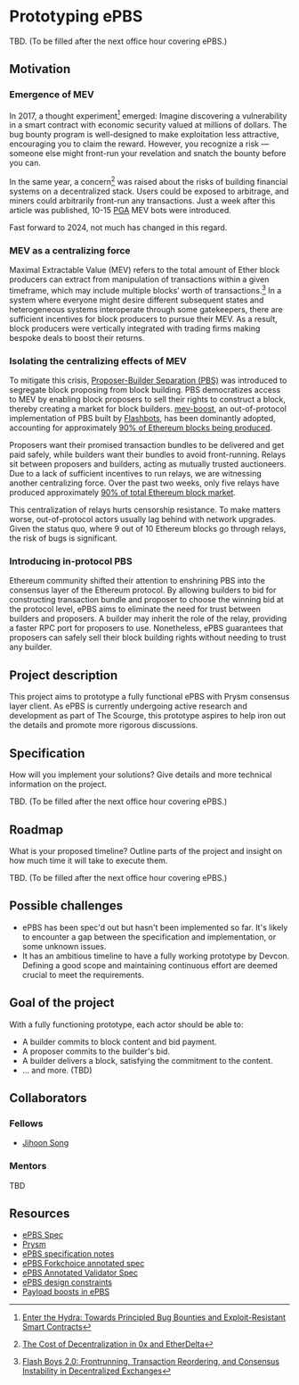 # Prototyping ePBS

TBD. (To be filled after the next office hour covering ePBS.)

## Motivation

### Emergence of MEV

In 2017, a thought experiment[^1] emerged: Imagine discovering a vulnerability in a smart contract with economic security valued at millions of dollars. The bug bounty program is well-designed to make exploitation less attractive, encouraging you to claim the reward. However, you recognize a risk — someone else might front-run your revelation and snatch the bounty before you can.

[^1]: [Enter the Hydra: Towards Principled Bug Bounties and Exploit-Resistant Smart Contracts](https://eprint.iacr.org/2017/1090)

In the same year, a concern[^2] was raised about the risks of building financial systems on a decentralized stack. Users could be exposed to arbitrage, and miners could arbitrarily front-run any transactions. Just a week after this article was published, 10-15 [PGA](https://www.mev.wiki/terms-and-concepts/priority-gas-auctions) MEV bots were introduced.

[^2]: [The Cost of Decentralization in 0x and EtherDelta](https://hackingdistributed.com/2017/08/13/cost-of-decent)

Fast forward to 2024, not much has changed in this regard.

### MEV as a centralizing force

Maximal Extractable Value (MEV) refers to the total amount of Ether block producers can extract from manipulation of transactions within a given timeframe, which may include multiple blocks’ worth of transactions.[^3] In a system where everyone might desire different subsequent states and heterogeneous systems interoperate through some gatekeepers, there are sufficient incentives for block producers to pursue their MEV. As a result, block producers were vertically integrated with trading firms making bespoke deals to boost their returns.

[^3]: [Flash Boys 2.0: Frontrunning, Transaction Reordering, and Consensus Instability in Decentralized Exchanges](https://arxiv.org/abs/1904.05234)

### Isolating the centralizing effects of MEV

To mitigate this crisis, [Proposer-Builder Separation (PBS)](https://ethereum.org/en/roadmap/pbs) was introduced to segregate block proposing from block building. PBS democratizes access to MEV by enabling block proposers to sell their rights to construct a block, thereby creating a market for block builders. [mev-boost](https://github.com/flashbots/mev-boost), an out-of-protocol implementation of PBS built by [Flashbots](https://www.flashbots.net), has been dominantly adopted, accounting for approximately [90% of Ethereum blocks being produced](https://mevboost.pics).

Proposers want their promised transaction bundles to be delivered and get paid safely, while builders want their bundles to avoid front-running. Relays sit between proposers and builders, acting as mutually trusted auctioneers. Due to a lack of sufficient incentives to run relays, we are witnessing another centralizing force. Over the past two weeks, only five relays have produced approximately [90% of total Ethereum block market](https://mevboost.pics).

This centralization of relays hurts censorship resistance. To make matters worse, out-of-protocol actors usually lag behind with network upgrades. Given the status quo, where 9 out of 10 Ethereum blocks go through relays, the risk of bugs is significant.

### Introducing in-protocol PBS

Ethereum community shifted their attention to enshrining PBS into the consensus layer of the Ethereum protocol. By allowing builders to bid for constructing transaction bundle and proposer to choose the winning bid at the protocol level, ePBS aims to eliminate the need for trust between builders and proposers. A builder may inherit the role of the relay, providing a faster RPC port for proposers to use. Nonetheless, ePBS guarantees that proposers can safely sell their block building rights without needing to trust any builder.

## Project description

This project aims to prototype a fully functional ePBS with Prysm consensus layer client. As ePBS is currently undergoing active research and development as part of The Scourge, this prototype aspires to help iron out the details and promote more rigorous discussions.

## Specification

How will you implement your solutions? Give details and more technical information on the project.

TBD. (To be filled after the next office hour covering ePBS.)

## Roadmap

What is your proposed timeline? Outline parts of the project and insight on how much time it will take to execute them.

TBD. (To be filled after the next office hour covering ePBS.)

## Possible challenges

* ePBS has been spec'd out but hasn't been implemented so far. It's likely to encounter a gap between the specification and implementation, or some unknown issues.
* It has an ambitious timeline to have a fully working prototype by Devcon. Defining a good scope and maintaining continuous effort are deemed crucial to meet the requirements.

## Goal of the project

With a fully functioning prototype, each actor should be able to:

* A builder commits to block content and bid payment.
* A proposer commits to the builder's bid.
* A builder delivers a block, satisfying the commitment to the content.
* ... and more. (TBD)

## Collaborators

### Fellows 
* [Jihoon Song](https://github.com/jihoonsong)

### Mentors

TBD

## Resources
* [ePBS Spec](https://github.com/ethereum/consensus-specs/pull/3828)
* [Prysm](https://github.com/prysmaticlabs/prysm/pull/13917)
* [ePBS specification notes](https://hackmd.io/uWVGcvcKSoqS4P5c5NHG3g)
* [ePBS Forkchoice annotated spec](https://hackmd.io/@potuz/SJdXM43x0)
* [ePBS Annotated Validator Spec](https://hackmd.io/@ttsao/epbs-annotated-validator)
* [ePBS design constraints](https://hackmd.io/ZNPG7xPFRnmMOf0j95Hl3w)
* [Payload boosts in ePBS](https://ethresear.ch/t/payload-boosts-in-epbs/18769/1)
